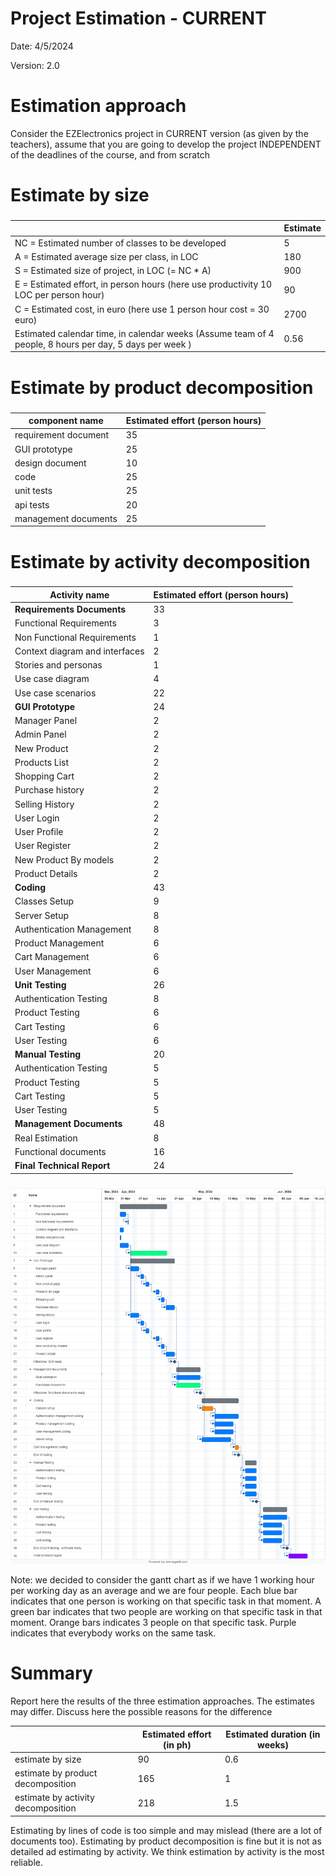 # Project Estimation - CURRENT

Date: 4/5/2024

Version: 2.0

# Estimation approach

Consider the EZElectronics project in CURRENT version (as given by the teachers), assume that you are going to develop the project INDEPENDENT of the deadlines of the course, and from scratch

# Estimate by size

###

|                                                                                                         | Estimate |
| ------------------------------------------------------------------------------------------------------- | -------- |
| NC = Estimated number of classes to be developed                                                        | 5        |
| A = Estimated average size per class, in LOC                                                            | 180      |
| S = Estimated size of project, in LOC (= NC \* A)                                                       | 900      |
| E = Estimated effort, in person hours (here use productivity 10 LOC per person hour)                    | 90       |
| C = Estimated cost, in euro (here use 1 person hour cost = 30 euro)                                     | 2700     |
| Estimated calendar time, in calendar weeks (Assume team of 4 people, 8 hours per day, 5 days per week ) | 0.56     |

# Estimate by product decomposition

###

| component name       | Estimated effort (person hours) |
| -------------------- | ------------------------------- |
| requirement document |              35                   |
| GUI prototype        |           25                      |
| design document      |              10                   |
| code                |   25                              |
| unit tests           |            25                     |
| api tests          |   20                              |
| management documents |   25                              |

# Estimate by activity decomposition

###

| Activity name | Estimated effort (person hours) |
| ------------- | ------------------------------- |
|   **Requirements Documents**             |       33                          |
|    Functional Requirements          |      3                           |
|  Non Functional Requirements          |     1                            |
|  Context diagram and interfaces          |     2                            |
|  Stories and personas          |     1                            |
|  Use case diagram          |         4                        |
|  Use case scenarios          |            22                     |
|   **GUI Prototype**            |       24                          |
|   Manager Panel          |      2                           |
|   Admin Panel          |      2                           |
| New Product          |     2                            |
|  Products List          |                 2                |
|     Shopping Cart          |         2                        |
|     Purchase history          |         2                        |
|     Selling History          |         2                        |
|      User Login          |            2                     |
|      User Profile          |            2                     |
|      User Register          |            2                     |
|      New Product By models          |            2                     |
|      Product Details          |            2                     |
|   **Coding**            |       43                          |
|    Classes Setup          |      9                           |
|  Server Setup          |     8                            |
| Authentication Management          |                  8               |
|     Product Management          |         6                        |
|      Cart Management          |            6                    |
|      User Management          |            6                     |
|   **Unit Testing**            |       26                          |
|  Authentication Testing          |                 8                |
|      Product Testing          |         6                        |
|       Cart Testing          |            6                    |
|       User Testing          |            6                     |
|   **Manual Testing**            |       20                          |
|  Authentication Testing          |                 5                |
|      Product Testing          |         5                        |
|      Cart Testing          |            5                    |
|       User Testing          |            5                     |
|   **Management Documents**            |       48                          |
|     Real Estimation          |                 8                |
|     Functional documents          |                 16                |
|  **Final Technical Report**          |         24                        |
###

![Estimation gantt](V1-Images/GanttV1.png)

Note: we decided to consider the gantt chart as if we have 1 working hour per working day as an average and we are four people.
Each blue bar indicates that one person is working on that specific task in that moment. A green bar indicates that two people are working on that specific task in that moment. Orange bars indicates 3 people on that specific task. Purple indicates that everybody works on the same task. 

# Summary

Report here the results of the three estimation approaches. The estimates may differ. Discuss here the possible reasons for the difference

|                                    | Estimated effort (in ph) | Estimated duration (in weeks) |
| ---------------------------------- | ---------------- | ------------------ |
| estimate by size                   |     90             |0.6
| estimate by product decomposition  |           165       | 1
| estimate by activity decomposition |      218            | 1.5


Estimating by lines of code is too simple and may mislead (there are a lot of documents too). 
Estimating by product decomposition is fine but it is not as detailed ad estimating by activity.
We think estimation by activity is the most reliable. 
